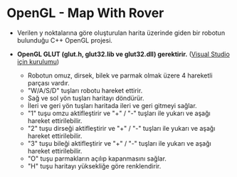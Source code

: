 # OpenGL - Map With Rover
- Verilen y noktalarına göre oluşturulan harita üzerinde giden bir robotun bulunduğu C++ OpenGL projesi.
- **OpenGL GLUT (glut.h, glut32.lib ve glut32.dll) gerektirir.** ([Visual Studio için kurulumu](https://stackoverflow.com/a/20559229))  

  - Robotun omuz, dirsek, bilek ve parmak olmak üzere 4 hareketli parçası vardır.
  - "W/A/S/D" tuşları robotu hareket ettirir.
  - Sağ ve sol yön tuşları haritayı döndürür.
  - İleri ve geri yön tuşları haritada ileri ve geri gitmeyi sağlar.
  - "1" tuşu omzu aktifleştirir ve "+" / "-" tuşları ile yukarı ve aşağı hareket ettirilebilir.
  - "2" tuşu dirseği aktifleştirir ve "+" / "-" tuşları ile yukarı ve aşağı hareket ettirilebilir.
  - "3" tuşu bileği aktifleştirir ve "+" / "-" tuşları ile yukarı ve aşağı hareket ettirilebilir.
  - "O" tuşu parmakların açılıp kapanmasını sağlar.
  - "H" tuşu haritayı yüksekliğe göre renklendirir.
